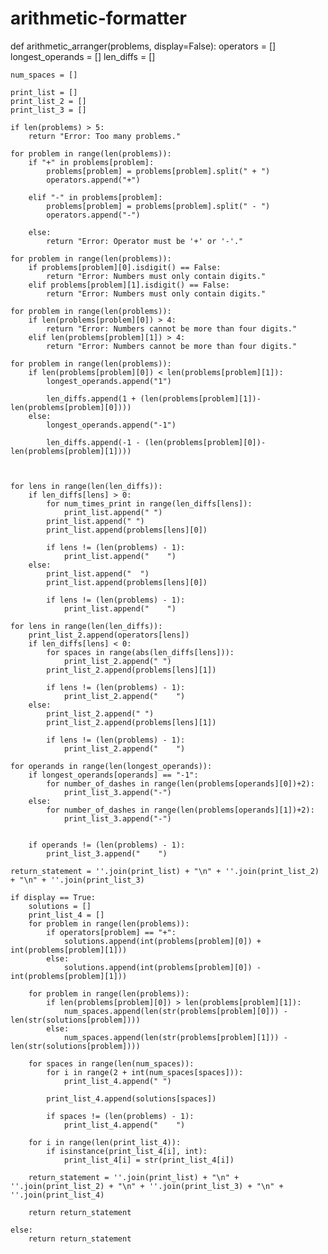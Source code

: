 # arithmetic-formatter
def arithmetic_arranger(problems, display=False):
    operators = []
    longest_operands = []
    len_diffs = []

    num_spaces = []

    print_list = []
    print_list_2 = []
    print_list_3 = []

    if len(problems) > 5:
        return "Error: Too many problems."
    
    for problem in range(len(problems)):
        if "+" in problems[problem]:
            problems[problem] = problems[problem].split(" + ")
            operators.append("+")
            
        elif "-" in problems[problem]:
            problems[problem] = problems[problem].split(" - ")
            operators.append("-")

        else:
            return "Error: Operator must be '+' or '-'."

    for problem in range(len(problems)):
        if problems[problem][0].isdigit() == False:
            return "Error: Numbers must only contain digits."
        elif problems[problem][1].isdigit() == False:
            return "Error: Numbers must only contain digits."

    for problem in range(len(problems)):
        if len(problems[problem][0]) > 4:
            return "Error: Numbers cannot be more than four digits."
        elif len(problems[problem][1]) > 4:
            return "Error: Numbers cannot be more than four digits."

    for problem in range(len(problems)):
        if len(problems[problem][0]) < len(problems[problem][1]):
            longest_operands.append("1")

            len_diffs.append(1 + (len(problems[problem][1])-len(problems[problem][0])))
        else:
            longest_operands.append("-1")

            len_diffs.append(-1 - (len(problems[problem][0])-len(problems[problem][1])))

 

    for lens in range(len(len_diffs)):
        if len_diffs[lens] > 0:
            for num_times_print in range(len_diffs[lens]):
                print_list.append(" ")
            print_list.append(" ")
            print_list.append(problems[lens][0])

            if lens != (len(problems) - 1):
                print_list.append("    ")
        else:
            print_list.append("  ")
            print_list.append(problems[lens][0])

            if lens != (len(problems) - 1):
                print_list.append("    ")

    for lens in range(len(len_diffs)):
        print_list_2.append(operators[lens])
        if len_diffs[lens] < 0:
            for spaces in range(abs(len_diffs[lens])):
                print_list_2.append(" ")
            print_list_2.append(problems[lens][1])

            if lens != (len(problems) - 1):
                print_list_2.append("    ")
        else:
            print_list_2.append(" ")
            print_list_2.append(problems[lens][1])

            if lens != (len(problems) - 1):
                print_list_2.append("    ")

    for operands in range(len(longest_operands)):
        if longest_operands[operands] == "-1":
            for number_of_dashes in range(len(problems[operands][0])+2):
                print_list_3.append("-")
        else:
            for number_of_dashes in range(len(problems[operands][1])+2):
                print_list_3.append("-")
                

        if operands != (len(problems) - 1):
            print_list_3.append("    ")

    return_statement = ''.join(print_list) + "\n" + ''.join(print_list_2) + "\n" + ''.join(print_list_3)
    
    if display == True:
        solutions = []
        print_list_4 = []
        for problem in range(len(problems)):
            if operators[problem] == "+":
                solutions.append(int(problems[problem][0]) + int(problems[problem][1]))
            else:
                solutions.append(int(problems[problem][0]) - int(problems[problem][1]))

        for problem in range(len(problems)):
            if len(problems[problem][0]) > len(problems[problem][1]):
                num_spaces.append(len(str(problems[problem][0])) - len(str(solutions[problem])))
            else:
                num_spaces.append(len(str(problems[problem][1])) - len(str(solutions[problem])))

        for spaces in range(len(num_spaces)):
            for i in range(2 + int(num_spaces[spaces])):
                print_list_4.append(" ")
                
            print_list_4.append(solutions[spaces])

            if spaces != (len(problems) - 1):
                print_list_4.append("    ")

        for i in range(len(print_list_4)):
            if isinstance(print_list_4[i], int):
                print_list_4[i] = str(print_list_4[i])

        return_statement = ''.join(print_list) + "\n" + ''.join(print_list_2) + "\n" + ''.join(print_list_3) + "\n" + ''.join(print_list_4)
            
        return return_statement

    else:
        return return_statement
